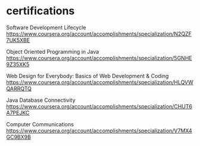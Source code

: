 ﻿# certifications
Software Development Lifecycle  
https://www.coursera.org/account/accomplishments/specialization/N2QZF7UK5XBE

Object Oriented Programming in Java  
https://www.coursera.org/account/accomplishments/specialization/5GNHE9Z35XK5

Web Design for Everybody: Basics of Web Development & Coding
https://www.coursera.org/account/accomplishments/specialization/HLQVWQARRQTQ

Java Database Connectivity   
https://www.coursera.org/account/accomplishments/specialization/CHUT6A7PEJKC

Computer Communications   
https://www.coursera.org/account/accomplishments/specialization/V7MX4GC9BX9B
